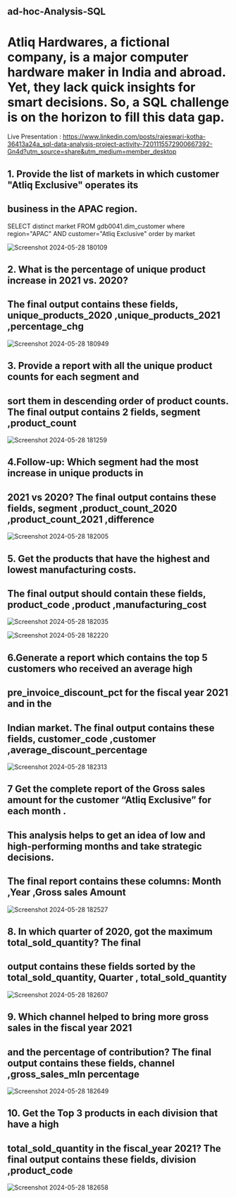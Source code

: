 ## ad-hoc-Analysis-SQL

# Atliq Hardwares, a fictional company, is a major computer hardware maker in India and abroad. Yet, they lack quick insights for smart decisions. So, a SQL challenge is on the horizon to fill this data gap.

Live Presentation : https://www.linkedin.com/posts/rajeswari-kotha-36413a24a_sql-data-analysis-project-activity-7201115572900667392-Gn4d?utm_source=share&utm_medium=member_desktop

## 1.  Provide the list of markets in which customer  "Atliq  Exclusive"  operates its 
##  business in the  APAC  region.

SELECT distinct market
FROM gdb0041.dim_customer
where region="APAC"
AND customer="Atliq Exclusive"
order by market

![Screenshot 2024-05-28 180109](https://github.com/Rajeswari-kotha/ad-hoc-Analysis-SQL-/assets/162559903/835b79ea-574e-4b6e-af8a-da878ba976de)

## 2.  What is the percentage of unique product increase in 2021 vs. 2020?
 ## The  final output contains these fields, unique_products_2020 ,unique_products_2021 ,percentage_chg 

![Screenshot 2024-05-28 180949](https://github.com/Rajeswari-kotha/ad-hoc-Analysis-SQL-/assets/162559903/29f7d90f-adfc-4ad9-928e-c38166ac8626)

 ## 3. Provide a report with all the unique product counts for each  segment  and 
## sort them in descending order of product counts. The final output contains  2 fields,  segment  ,product_count 


![Screenshot 2024-05-28 181259](https://github.com/Rajeswari-kotha/ad-hoc-Analysis-SQL-/assets/162559903/ae7433cc-0d23-4ec0-965e-8d975676829e)

## 4.Follow-up: Which segment had the most increase in unique products in 
## 2021 vs 2020? The final output contains these fields, segment ,product_count_2020 ,product_count_2021 ,difference 

![Screenshot 2024-05-28 182005](https://github.com/Rajeswari-kotha/ad-hoc-Analysis-SQL-/assets/162559903/154ef6df-b512-4634-b3e2-d45dc65d0bb5)

##  5.  Get the products that have the highest and lowest manufacturing costs. 
## The final output should contain these fields,  product_code ,product ,manufacturing_cost  

![Screenshot 2024-05-28 182035](https://github.com/Rajeswari-kotha/ad-hoc-Analysis-SQL-/assets/162559903/ad0faae8-ff17-42be-8b07-d44bbe60229a)

![Screenshot 2024-05-28 182220](https://github.com/Rajeswari-kotha/ad-hoc-Analysis-SQL-/assets/162559903/5274f87e-3be5-49b5-8882-574990f93514)

##  6.Generate a report which contains the top 5 customers who received an average high 
## pre_invoice_discount_pct  for the  fiscal  year 2021  and in the 
## Indian  market. The final output contains these fields, customer_code ,customer ,average_discount_percentage

![Screenshot 2024-05-28 182313](https://github.com/Rajeswari-kotha/ad-hoc-Analysis-SQL-/assets/162559903/c255cb56-cbbd-4526-93c1-d7c5f38868ff)

## 7 Get the complete report of the Gross sales amount for the customer  “Atliq Exclusive”  for each month  .
 ## This analysis helps to  get an idea of low and  high-performing months and take strategic decisions. 
## The final report contains these columns: Month ,Year ,Gross sales Amount

![Screenshot 2024-05-28 182527](https://github.com/Rajeswari-kotha/ad-hoc-Analysis-SQL-/assets/162559903/dc15ee10-90ee-49e1-8feb-89d0e0b5dcf1)

## 8. In which quarter of 2020, got the maximum total_sold_quantity? The final 
## output contains these fields sorted by the total_sold_quantity,  Quarter , total_sold_quantity

![Screenshot 2024-05-28 182607](https://github.com/Rajeswari-kotha/ad-hoc-Analysis-SQL-/assets/162559903/513f0ad0-8b81-479c-8ac6-ea5e081ab4a4)

## 9. Which channel helped to bring more gross sales in the fiscal year 2021 
## and the percentage of contribution?  The final output  contains these fields, channel ,gross_sales_mln  percentage 

![Screenshot 2024-05-28 182649](https://github.com/Rajeswari-kotha/ad-hoc-Analysis-SQL-/assets/162559903/2cd574cd-1c29-4d59-8b8c-bece401ac6a4)

## 10. Get the Top 3 products in each division that have a high 
## total_sold_quantity in the fiscal_year 2021? The final output contains these  fields, division ,product_code

![Screenshot 2024-05-28 182658](https://github.com/Rajeswari-kotha/ad-hoc-Analysis-SQL-/assets/162559903/b9745035-da6a-4921-bd03-7b7a64fbc9fc)

 
